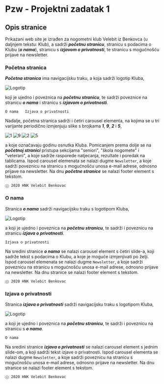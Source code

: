 # Pzw - Projektni zadatak 1

## Opis stranice
Prikazani web site je izrađen za nogometni klub Velebit iz Benkovca (u daljnjem tekstu: Klub), a sadrži **_početnu stranicu_**, stranicu s podacima o Klubu (**_o nama_**), stranicu s **_izjavom o privatnosti_**, te stranicu s mogućnošću prijave na newsletter.

### Početna stranica

**_Početna stranica_** ima navigacijsku traku, a koja sadrži logotip Kluba, 

![Logotip](https://upload.wikimedia.org/wikipedia/hr/f/f2/HNK_Velebit_Benkovac.gif)

koji je ujedno i poveznica na **_početnu stranicu_**, te sadrži poveznice na stranicu **_o nama_** i stranicu s **_izjavom o privatnosti_**. 

```O nama   Izjava o privatnosti```

Nadalje, početna stranica sadrži i četiri carousel elementa, na kojima se u tri varijante periodično izmjenjuju slike s brojkama **_1_**, **_9_**, **_2_** i **_5_**, 

![1](https://i.pinimg.com/236x/20/4a/00/204a0044e30e1217dce7b54af14a9828--modern-fonts-one-.jpg) ![9](https://i.pinimg.com/236x/af/f1/d9/aff1d92bdb8bbc8755210ce137f49490--modern-fonts-address-numbers.jpg) ![2](https://i.pinimg.com/236x/4f/73/8e/4f738eb6c7e4d41cc34dcfd200f9cf45.jpg) ![5](https://i.pinimg.com/236x/ed/02/a3/ed02a32853d8e71738e7b09ec2e65a54.jpg)

a koje označavaju godinu osnutka Kluba. Pomicanjem prema dolje se na **_početnoj stranici_** pristupa sekcijama "seniori", "škola nogomete" i "veterani", a koje sadrže rasporede natjecanja, rezultate i poredak na tablicama. Ispod carousel elemenata se nalazi dugme ```Newsletter```, a koje sadrži poveznicu na stranicu s mogućnošću unosa e-mail adrese, odnosno prijave na newsletter. Na dnu **_početne stranice_** se nalazi footer element s tekstom.

```ⓒ 2020 HNK Velebit Benkovac```

### O nama

Stranica **_o nama_** sadrži navigacijsku traku s logotipom Kluba, 

![Logotip](https://upload.wikimedia.org/wikipedia/hr/f/f2/HNK_Velebit_Benkovac.gif)

a koji je ujedno i poveznica na **_početnu stranicu_**, te sadrži i poveznicu na stranicu **_izjava o privatnosti_**. 

```Izjava o privatnosti```

Na sredini stranice **_o nama_** se nalazi carousel element s četiri slide-a, koji sadrže tekst s podacima o Klubu, a koje je moguće izmjenjivati po želji. Ispod carousel elemenata se nalazi dugme ```Newsletter```, a koje sadrži poveznicu na stranicu s mogućnošću unosa e-mail adrese, odnosno prijave na newsletter. Na dnu stranice se nalazi footer element s tekstom.

```ⓒ 2020 HNK Velebit Benkovac```

### Izjava o privatnosti

Stranica **_izjava o privatnosti_** sadrži navigacijsku traku s logotipom Kluba, 

![Logotip](https://upload.wikimedia.org/wikipedia/hr/f/f2/HNK_Velebit_Benkovac.gif)

a koji je ujedno i poveznica na **_početnu stranicu_**, te sadrži i poveznicu na stranicu s **_o nama_**. 

```O nama```

Na sredini stranice **_izjava o privatnosti_** se nalazi carousel element s jednim slide-om, a koji sadrži tekst izjave o privatnosti. Ispod carousel elementa se nalazi dugme ```Newsletter```, a koje sadrži poveznicu na stranicu s mogućnošću unosa e-mail adrese, odnosno prijave na newsletter. Na dnu stranice se nalazi footer element s tekstom.

```ⓒ 2020 HNK Velebit Benkovac```